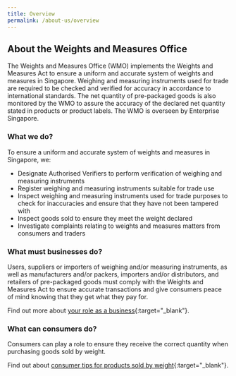 ```yaml
---
title: Overview 
permalink: /about-us/overview
---
```


## About the Weights and Measures Office
The Weights and Measures Office (WMO) implements the Weights and Measures Act to ensure a uniform and accurate system of weights and measures in Singapore. Weighing and measuring instruments used for trade are required to be checked and verified for accuracy in accordance to international standards. The net quantity of pre-packaged goods is also monitored by the WMO to assure the accuracy of the declared net quantity stated in products or product labels. The WMO is overseen by Enterprise Singapore.  

### What we do?

To ensure a uniform and accurate system of weights and measures in Singapore, we:

- Designate Authorised Verifiers to perform verification of weighing and measuring instruments
- Register weighing and measuring instruments suitable for trade use
- Inspect weighing and measuring instruments used for trade purposes to check for inaccuracies and ensure that they have not been tampered with
- Inspect goods sold to ensure they meet the weight declared
- Investigate complaints relating to weights and measures matters from consumers and traders

[1]:https://sso.agc.gov.sg/Act/WMA1975
[2]:https://sso.agc.gov.sg/SL/WMA1975-S844-2005?DocDate=20180329

### What must businesses do?
Users, suppliers or importers of weighing and/or measuring instruments, as well as manufacturers and/or packers, importers and/or distributors, and retailers of pre-packaged goods must comply with the Weights and Measures Act to ensure accurate transactions and give consumers peace of mind knowing that they get what they pay for. 

Find out more about [your role as a business](/businesses/overview){:target="_blank"}.

### What can consumers do?
Consumers can play a role to ensure they receive the correct quantity when purchasing goods sold by weight. 

Find out about [consumer tips for products sold by weight](/consumers/consumer-tips-for-products-sold-by-weight){:target="_blank"}.
